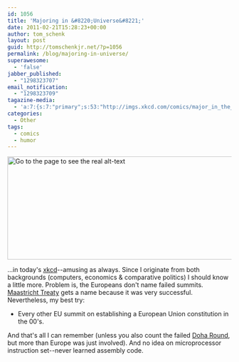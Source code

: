 ```yaml
---
id: 1056
title: 'Majoring in &#8220;Universe&#8221;'
date: 2011-02-21T15:28:23+00:00
author: tom_schenk
layout: post
guid: http://tomschenkjr.net/?p=1056
permalink: /blog/majoring-in-universe/
superawesome:
  - 'false'
jabber_published:
  - "1298323707"
email_notification:
  - "1298323709"
tagazine-media:
  - 'a:7:{s:7:"primary";s:53:"http://imgs.xkcd.com/comics/major_in_the_universe.png";s:6:"images";a:1:{s:53:"http://imgs.xkcd.com/comics/major_in_the_universe.png";a:6:{s:8:"file_url";s:53:"http://imgs.xkcd.com/comics/major_in_the_universe.png";s:5:"width";s:3:"740";s:6:"height";s:3:"289";s:4:"type";s:5:"image";s:4:"area";s:6:"213860";s:9:"file_path";s:0:"";}}s:6:"videos";a:0:{}s:11:"image_count";s:1:"1";s:6:"author";s:6:"176156";s:7:"blog_id";s:7:"8375094";s:9:"mod_stamp";s:19:"2011-02-21 22:03:03";}'
categories:
  - Other
tags:
  - comics
  - humor
---
```

<a href="http://xkcd.com/863/"><img title="major-in-the-universe" src="http://imgs.xkcd.com/comics/major_in_the_universe.png" alt="Go to the page to see the real alt-text" width="592" height="231" /></a>

...in today's <a href="http://xkcd.com/863/">xkcd</a>--amusing as always. Since I originate from both backgrounds (computers, economics &amp; comparative politics) I should know a little more. Problem is, the Europeans don't name failed summits. <a href="http://en.wikipedia.org/wiki/Maastricht_Treaty">Maastricht Treaty</a> gets a name because it was very successful. Nevertheless, my best try:
<ul>
	<li>Every other EU summit on establishing a European Union constitution in the 00's.</li>
</ul>
And that's all I can remember (unless you also count the failed <a href="http://en.wikipedia.org/wiki/Doha_Development_Round">Doha Round</a>, but more than Europe was just involved). And no idea on microprocessor instruction set--never learned assembly code.